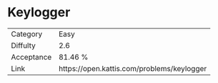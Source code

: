 # Keylogger

<table>
    <tr>
        <td>Category</td>
        <td>Easy</td>
    </tr>
    <tr>
        <td>Diffulty</td>
        <td>2.6</td>
    </tr>
    <tr>
        <td>Acceptance</td>
        <td>81.46 %</td>
    </tr>
    <tr>
        <td>Link</td>
        <td>https://open.kattis.com/problems/keylogger</td>
    </tr>
</table>